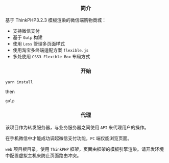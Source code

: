 <div align="center">
    <h3>简介</h3> 
     <a href="http://wap.jiushouguoji.com"></a>
</div>

基于 ThinkPHP3.2.3 模板渲染的微信端购物商城：
- 支持微信支付
- 基于 `Gulp` 构建
- 使用 `Less` 管理多页面样式
- 使用淘宝多终端适配方案 `flexible.js`
- 多处使用 `CSS3 Flexible Box` 布局方式

<h3 align="center">开始</h3>

```bash
yarn install 
```
then
```bash
gulp 
```

<h3 align="center">代理</h3>

该项目作为转发服务器，与业务服务器之间使用 `API` 来代理用户的操作。

在手机微信中才能成功调起微信支付功能，`PC` 端仅能浏览页面。

`web` 项目根目录，使用 `ThinkPHP` 框架，页面由框架的模板引擎渲染。请开发环境中配置虚拟主机来防止页面路由冲突。


